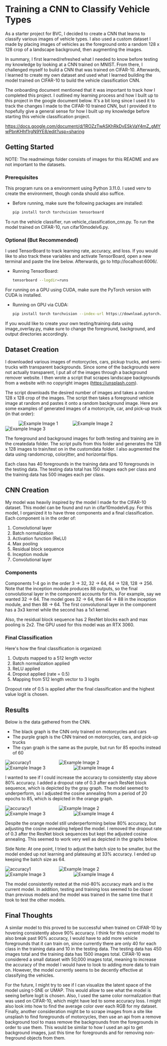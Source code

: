 # Training a CNN to Classify Vehicle Types

As a starter project for BVC, I decided to create a CNN that learns to classify various images of vehicle types. I also used a custom dataset I made by placing images of vehicles as the foreground onto a random 128 x 128 crop of a landscape background, then augmenting the images.

In summary, I first learned/refreshed what I needed to know before testing my knowledge by looking at a CNN trained on MNIST. From there, I challenged myself to build a CNN that was trained on CIFAR-10. Afterwards, I learned to create my own dataset and used what I learned building the model trained on CIFAR-10 to build the vehicle classification CNN. 

The onboarding document mentioned that it was important to track *how* I completed this project. I outlined my learning process and how I built up to this project in the google document below. It's a bit long since I used it to track the changes I made to the CIFAR-10 trained CNN, but I provided it to hopefully give a general sense for how I built up my knowledge before starting this vehicle classification project.

https://docs.google.com/document/d/1ROZzTwASKhRkDvESkVaY4mZ_gMYwPbnKHhf1rgN9YE8/edit?usp=sharing

<!-- GETTING STARTED -->
## Getting Started

NOTE: The readmeimgs folder consists of images for this README and are not important to the datasets.

### Prerequisites

This program runs on a environment using Python 3.11.0. I used venv to create the environment, though conda should also suffice.

* Before running, make sure the following packages are installed:

    ```sh
    pip install torch torchvision tensorboard
    ```

To run the vehicle classifier, run vehicle_classification_cnn.py. To run the model trained on CIFAR-10, run cifar10modelv6.py.

### Optional (But Recommended)

I used TensorBoard to track learning rate, accuracy, and loss. If you would like to also track these variables and activate TensorBoard, open a new terminal and paste the line below. Afterwards, go to http://localhost:6006/.

* Running TensorBoard:

    ```sh
    tensorboard --logdir=runs
    ```

For running on a GPU using CUDA, make sure the PyTorch version with CUDA is installed.

* Running on GPU via CUDA:

    ```sh
    pip install torch torchvision --index-url https://download.pytorch.org/whl/cu121
    ```

If you would like to create your own testing/training data using image_overlay.py, make sure to change the foreground, background, and output directories accordingly.

## Dataset Creation

I downloaded various images of motorcycles, cars, pickup trucks, and semi-trucks with transparent backgrounds. Since some of the backgrounds were not actually transparent, I put all of the images through a background remover website. I then wrote a script that scrapes landscape backgrounds from a website with no copyright images (https://unsplash.com). 

The script downloads the desired number of images and takes a random 128 x 128 crop of the images. The script then takes a foreground vehicle image at random and pastes it onto a random background image. Here are some examples of generated images of a motorcycle, car, and pick-up truck (in that order):

&nbsp;&nbsp;&nbsp;&nbsp;&nbsp;&nbsp;&nbsp;&nbsp;&nbsp;&nbsp;
![Example Image 1](readmeimgs/synthetic_38.jpg)
&nbsp;&nbsp;&nbsp;&nbsp;&nbsp;&nbsp;&nbsp;&nbsp;&nbsp;&nbsp;
![Example Image 2](readmeimgs/synthetic_69.jpg)
&nbsp;&nbsp;&nbsp;&nbsp;&nbsp;&nbsp;&nbsp;&nbsp;&nbsp;&nbsp;
![Example Image 3](readmeimgs/synthetic_252.jpg)


The foreground and background images for both testing and training are in the createdata folder. The script pulls from this folder and generates the 128 x 128 images to train/test on in the customdata folder. I also augmented the data using randomcrop, colorjitter, and horizontal flips.

Each class has 40 foregrounds in the training data and 10 foregrounds in the testing data. The testing data total has 150 images each per class and the training data has 500 images each per class.


## CNN Creation

My model was heavily inspired by the model I made for the CIFAR-10 dataset. This model can be found and run in cifar10modelv6.py. For this model, I organized it to have three components and a final classification. Each component is in the order of: 
1. Convolutional layer 
2. Batch normalization 
3. Activation function (ReLU)
4. Max pooling 
5. Residual block sequence 
6. Inception module
7. Convolutional layer

### Components

Components 1-4 go in the order 3 -> 32, 32 -> 64, 64 -> 128, 128 -> 256. Note that the inception module produces 88 outputs, so the final convolutional layer in the component accounts for this. For example, say we wanted 32 -> 64. The model goes 32 -> 64, then 64 -> 88 in the inception module, and then 88 -> 64. The first convolutional layer in the component has a 3x3 kernel while the second has a 1x1 kernel. 

Also, the residual block sequence has 2 ResNet blocks each and max pooling is 2x2. The GPU used for this model was an RTX 3060.

### Final Classification

Here's how the final classification is organized:

1. Outputs mapped to a 512 length vector
2. Batch normalization applied
3. ReLU applied
4. Dropout applied (rate = 0.5)
5. Mapping from 512 length vector to 3 logits

Dropout rate of 0.5 is applied after the final classification and the highest value logit is chosen.

## Results

Below is the data gathered from the CNN. 
- The black graph is the CNN only trained on motorcycles and cars
- The purple graph is the CNN trained on motorcycles, cars, and pick-up trucks
- The cyan graph is the same as the purple, but run for 85 epochs instead of 60

![accuracy1](readmeimgs/accuracy1.png)
&nbsp;&nbsp;&nbsp;&nbsp;&nbsp;&nbsp;&nbsp;&nbsp;&nbsp;&nbsp;
&nbsp;&nbsp;&nbsp;&nbsp;&nbsp;&nbsp;&nbsp;&nbsp;&nbsp;&nbsp;
![Example Image 2](readmeimgs/LR1.png)
&nbsp;&nbsp;&nbsp;&nbsp;&nbsp;&nbsp;&nbsp;&nbsp;&nbsp;&nbsp;
&nbsp;&nbsp;&nbsp;&nbsp;&nbsp;&nbsp;&nbsp;&nbsp;&nbsp;&nbsp;
![Example Image 3](readmeimgs/losstrain1.png)
&nbsp;&nbsp;&nbsp;&nbsp;&nbsp;&nbsp;&nbsp;&nbsp;&nbsp;&nbsp;
&nbsp;&nbsp;&nbsp;&nbsp;&nbsp;&nbsp;&nbsp;&nbsp;&nbsp;&nbsp;
![Example Image 4](readmeimgs/losstest1.png)

I wanted to see if I could increase the accuracy to consistently stay above 80% accuracy. I added a dropout rate of 0.3 after each ResNet block sequence, which is depicted by the gray graph. The model seemed to underperform, so I adjusted the cosine annealing from a period of 20 epochs to 85, which is depicted in the orange graph.

![accuracy1](readmeimgs/accuracy2.png)
&nbsp;&nbsp;&nbsp;&nbsp;&nbsp;&nbsp;&nbsp;&nbsp;&nbsp;&nbsp;
&nbsp;&nbsp;&nbsp;&nbsp;&nbsp;&nbsp;&nbsp;&nbsp;&nbsp;&nbsp;
![Example Image 2](readmeimgs/LR2.png)
&nbsp;&nbsp;&nbsp;&nbsp;&nbsp;&nbsp;&nbsp;&nbsp;&nbsp;&nbsp;
&nbsp;&nbsp;&nbsp;&nbsp;&nbsp;&nbsp;&nbsp;&nbsp;&nbsp;&nbsp;
![Example Image 3](readmeimgs/losstrain2.png)
&nbsp;&nbsp;&nbsp;&nbsp;&nbsp;&nbsp;&nbsp;&nbsp;&nbsp;&nbsp;
&nbsp;&nbsp;&nbsp;&nbsp;&nbsp;&nbsp;&nbsp;&nbsp;&nbsp;&nbsp;
![Example Image 4](readmeimgs/losstest2.png)

Despite the orange model still underperforming below 80% accuracy, but adjusting the cosine annealing helped the model. I removed the dropout rate of 0.3 after the ResNet block sequences but kept the adjusted cosine annealing. This seemed to work very well as depicted in the graphs below.

Side Note: At one point, I tried to adjust the batch size to be smaller, but the model ended up not learning and plateauing at 33% accuracy. I ended up keeping the batch size as 64.

![accuracy1](readmeimgs/accuracy3.png)
&nbsp;&nbsp;&nbsp;&nbsp;&nbsp;&nbsp;&nbsp;&nbsp;&nbsp;&nbsp;
&nbsp;&nbsp;&nbsp;&nbsp;&nbsp;&nbsp;&nbsp;&nbsp;&nbsp;&nbsp;
![Example Image 2](readmeimgs/LR3.png)
&nbsp;&nbsp;&nbsp;&nbsp;&nbsp;&nbsp;&nbsp;&nbsp;&nbsp;&nbsp;
&nbsp;&nbsp;&nbsp;&nbsp;&nbsp;&nbsp;&nbsp;&nbsp;&nbsp;&nbsp;
![Example Image 3](readmeimgs/losstrain3.png)
&nbsp;&nbsp;&nbsp;&nbsp;&nbsp;&nbsp;&nbsp;&nbsp;&nbsp;&nbsp;
&nbsp;&nbsp;&nbsp;&nbsp;&nbsp;&nbsp;&nbsp;&nbsp;&nbsp;&nbsp;
![Example Image 4](readmeimgs/losstest3.png)

The model consistently rested at the mid-80% accuracy mark and is the current model. In addition, testing and training loss seemed to be closer than previous models and the model was trained in the same time that it took to test the other models.

## Final Thoughts

A similar model to this proved to be successful when trained on CIFAR-10 by hovering consistently above 90% accuracy. I think for this current model to also break past 90% accuracy, I would have to add more vehicle foregrounds that it can train on, since currently there are only 40 for each class in the training data and 10 in the testing data. The testing data has 450 images total and the training data has 1500 images total. CIFAR-10 was considered a small dataset with 50,000 images total, meaning to increase the accuracy of the model I would have to look to adding more data to train on. However, the model currently seems to be decently effective at classifying the vehicles.

For the future, I might try to see if I can visualize the latent space of the model using t-SNE or UMAP. This would allow to see what the model is seeing before logit is chosen. Also, I used the same color normalization that was used on CIFAR-10, which might have led to some accuracy loss. I might also look into how to find the average color over each RGB for my dataset. Finally, another consideration might be to scrape images from a site like unsplash to find foregrounds of motorcycles, then use an api from a remove background tool to mass remove the backgrounds from the foregrounds in order to use them. This would be similar to how I used an api to get background images, just this time for foregrounds and for removing non-freground objects from them.